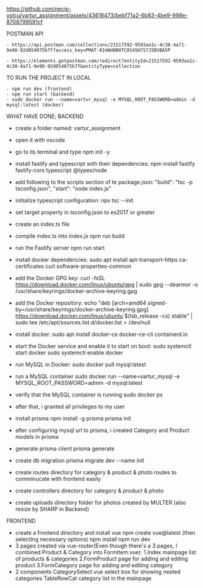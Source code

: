 https://github.com/necip-yolcu/vartur_assignment/assets/43618473/bebf71a2-6b83-4be9-998e-8708799591cf


POSTMAN API

    - https://api.postman.com/collections/21517592-9593aa1c-4c38-4a71-9e98-92d054075b7f?access_key=PMAT-01HAH0B0TC8S45H7S7J5BVBA5P

    - https://elements.getpostman.com/redirect?entityId=21517592-9593aa1c-4c38-4a71-9e98-92d054075b7f&entityType=collection



TO RUN THE PROJECT IN LOCAL

    - npm run dev (frontend)
    - npm run start (backend)
    - sudo docker run --name=vartur_mysql -e MYSQL_ROOT_PASSWORD=admin -d mysql:latest (docker)



WHAT HAVE DONE;
BACKEND
- create a folder named: 
    vartur_assignment
- open it with vscode
- go to its terminal and type
    npm init -y
- install fastify and typescript with their dependencies:
    npm install fastify fastify-cors typescript @types/node
- add following to the scripts section of te package.json:
    "build": "tsc -p tsconfig.json",
    "start": "node index.js"
- initialize typescript configuration:
    npx tsc --init
- set target property in tsconfig.json to es2017 or greater
- create an index.ts file 
- compile index.ts into index.js
    npm run build
- run the Fastify server
    npm run start

- install docker dependencies:
    sudo apt install apt-transport-https ca-certificates curl software-properties-common
- add the Docker GPG key:
    curl -fsSL https://download.docker.com/linux/ubuntu/gpg | sudo gpg --dearmor -o /usr/share/keyrings/docker-archive-keyring.gpg
- add the Docker repository:
    echo "deb [arch=amd64 signed-by=/usr/share/keyrings/docker-archive-keyring.gpg] https://download.docker.com/linux/ubuntu $(lsb_release -cs) stable" | sudo tee /etc/apt/sources.list.d/docker.list > /dev/null
- install docker:
    sudo apt install docker-ce docker-ce-cli containerd.io
- start the Docker service and enable it to start on boot:
    sudo systemctl start docker
    sudo systemctl enable docker

- run MySQL in Docker:
    sudo docker pull mysql:latest
- run a MySQL container 
    sudo docker run --name=vartur_mysql -e MYSQL_ROOT_PASSWORD=admin -d mysql:latest
- verify that the MySQL container is running
    sudo docker ps
- after that, i granted all privileges to my user

- install prisma
    npm install -g prisma
    prisma init
- after configuring mysql url to prisma, i created Category and Product models in prisma
- generate prisma client
    prisma generate
- create db migration
    prisma migrate dev --name init

- create routes directory for category & product & photo routes to comminucate with frontend easily
- create controllers directory for category & product & photo
- create uploads directory folder for photos created by MULTER (also resize by SHARP in Backend)

FRONTEND
- create a frontend directory and install vue
    npm create vue@latest (then selecting necessary options)
    npm install
    npm run dev
- 3 pages created via vue-router(Even though there's a 3 pages, I combined Product & Category into FormItem.vue): 
    1.Index
        mainpage
        list of products & categories
    2.FormProduct
        page for adding and editing product
    3.FormCategory
        page for adding and editing category
- 2 components
    CategorySelect.vue
        select box for showing nested categories
    TableRowCat
        category list in the mainpage


